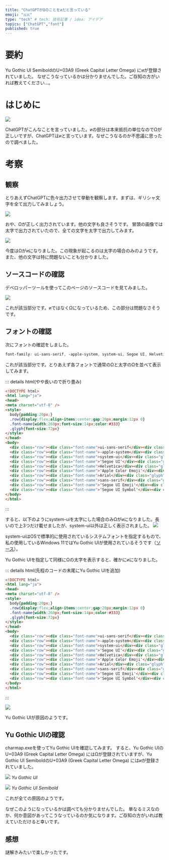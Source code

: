 ```yaml
---
title: "ChatGPTがΩのことをиだと言っている"
emoji: "🇬🇷"
type: "tech" # tech: 技術記事 / idea: アイデア
topics: ["ChatGPT","font"]
published: true
---
```

# 要約

Yu Gothic UI SemiboldのU+03A9 (Greek Capital Letter Omega) にиが登録されていました。
なぜこうなっているかは分かりませんでした。ご存知の方がいれば教えてください...。

# はじめに

![](/images/omega-to-cyrillic/image1.png)

ChatGPTがこんなことを言っていました。иの部分は本来抵抗の単位なのでΩが正しいですが、ChatGPTはиと言っています。なぜこうなるのか不思議に思ったので調べました。

# 考察

## 観察

とりあえずChatGPTに色々出力させて挙動を観察します。まずは、ギリシャ文字を全て出力してみましょう。

![](/images/omega-to-cyrillic/greek.png)

おや、Ωが正しく出力されています。他の文字も良さそうです。
冒頭の画像では太字で出力されていたので、全ての文字を太字で出力してみます。

![](/images/omega-to-cyrillic/greek-bold.png)

今度はΩがиになりました。この現象が起こるのは太字の場合のみのようです。また、他の文字は特に問題ないことも分かりました。

## ソースコードの確認

デベロッパーツールを使ってこのページのソースコードを見てみました。

![](/images/omega-to-cyrillic/dev.png)

これが該当部分です。иではなくΩになっているため、この部分は問題なさそうです。

## フォントの確認

次にフォントの確認をしました。

```css
font-family: ui-sans-serif, -apple-system, system-ui, Segoe UI, Helvetica, Apple Color Emoji, Arial, sans-serif, Segoe UI Emoji, Segoe UI Symbol;
```

これが該当部分です。とりあえず各フォントで通常のΩと太字のΩを並べて表示してみます。

::: details html(やや長いので折り畳み)

```html
<!DOCTYPE html>
<html lang="ja">
<head>
<meta charset="utf-8" />
<style>
  body{padding:20px;}
  .row{display:flex;align-items:center;gap:20px;margin:12px 0}
  .font-name{width:260px;font-size:14px;color:#333}
  .glyph{font-size:72px}
</style>
</head>
<body>
  <div class="row"><div class="font-name">ui-sans-serif</div><div class="glyph" style="font-family: ui-sans-serif;">Ω <strong>Ω</strong></div></div>
  <div class="row"><div class="font-name">-apple-system</div><div class="glyph" style="font-family: -apple-system;">Ω <strong>Ω</strong></div></div>
  <div class="row"><div class="font-name">system-ui</div><div class="glyph" style="font-family: system-ui;">Ω <strong>Ω</strong></div></div>
  <div class="row"><div class="font-name">'Segoe UI'</div><div class="glyph" style="font-family: 'Segoe UI';">Ω <strong>Ω</strong></div></div>
  <div class="row"><div class="font-name">Helvetica</div><div class="glyph" style="font-family: Helvetica;">Ω <strong>Ω</strong></div></div>
  <div class="row"><div class="font-name">'Apple Color Emoji'</div><div class="glyph" style="font-family: 'Apple Color Emoji';">Ω <strong>Ω</strong></div></div>
  <div class="row"><div class="font-name">Arial</div><div class="glyph" style="font-family: Arial;">Ω <strong>Ω</strong></div></div>
  <div class="row"><div class="font-name">sans-serif</div><div class="glyph" style="font-family: sans-serif;">Ω <strong>Ω</strong></div></div>
  <div class="row"><div class="font-name">'Segoe UI Emoji'</div><div class="glyph" style="font-family: 'Segoe UI Emoji';">Ω <strong>Ω</strong></div></div>
  <div class="row"><div class="font-name">'Segoe UI Symbol'</div><div class="glyph" style="font-family: 'Segoe UI Symbol';">Ω <strong>Ω</strong></div></div>
</body>
</html>
```
:::

すると、以下のようにsystem-uiを太字にした場合のみΩがиになりました。長いので上3つだけ載せましたが、system-ui以外は正しく表示されました。
![](/images/omega-to-cyrillic/omega.png)

system-uiはOSで標準的に使用されているシステムフォントを指定するもので、私の使用しているWindows 11ではYu Gothic UIが使用されているそうです（[ソース](https://tenshoku.mynavi.jp/engineer/guide/articles/ZGXbwxEAACgAC-r4)）。

Yu Gothic UIを指定して同様にΩの太字を表示すると、確かにиになりました。

::: details html(先程のコードの末尾にYu Gothic UIを追加)

```html
<!DOCTYPE html>
<html lang="ja">
<head>
<meta charset="utf-8" />
<style>
  body{padding:20px;}
  .row{display:flex;align-items:center;gap:20px;margin:12px 0}
  .font-name{width:260px;font-size:14px;color:#333}
  .glyph{font-size:72px}
</style>
</head>
<body>
  <div class="row"><div class="font-name">ui-sans-serif</div><div class="glyph" style="font-family: ui-sans-serif;">Ω <strong>Ω</strong></div></div>
  <div class="row"><div class="font-name">-apple-system</div><div class="glyph" style="font-family: -apple-system;">Ω <strong>Ω</strong></div></div>
  <div class="row"><div class="font-name">system-ui</div><div class="glyph" style="font-family: system-ui;">Ω <strong>Ω</strong></div></div>
  <div class="row"><div class="font-name">'Segoe UI'</div><div class="glyph" style="font-family: 'Segoe UI';">Ω <strong>Ω</strong></div></div>
  <div class="row"><div class="font-name">Helvetica</div><div class="glyph" style="font-family: Helvetica;">Ω <strong>Ω</strong></div></div>
  <div class="row"><div class="font-name">'Apple Color Emoji'</div><div class="glyph" style="font-family: 'Apple Color Emoji';">Ω <strong>Ω</strong></div></div>
  <div class="row"><div class="font-name">Arial</div><div class="glyph" style="font-family: Arial;">Ω <strong>Ω</strong></div></div>
  <div class="row"><div class="font-name">sans-serif</div><div class="glyph" style="font-family: sans-serif;">Ω <strong>Ω</strong></div></div>
  <div class="row"><div class="font-name">'Segoe UI Emoji'</div><div class="glyph" style="font-family: 'Segoe UI Emoji';">Ω <strong>Ω</strong></div></div>
  <div class="row"><div class="font-name">'Segoe UI Symbol'</div><div class="glyph" style="font-family: 'Segoe UI Symbol';">Ω <strong>Ω</strong></div></div>
</body>
</html>
```
:::

![](/images/omega-to-cyrillic/Yu-Gothic-UI.png)

Yu Gothic UIが原因のようです。

## Yu Gothic UIの確認

charmap.exeを使ってYu Gothic UIを確認してみます。
すると、Yu Gothic UIのU+03A9 (Greek Capital Letter Omega) にはΩが登録されていますが、Yu Gothic UI SemiboldのU+03A9 (Greek Capital Letter Omega) にはиが登録されていました。

![](/images/omega-to-cyrillic/normal.png)
*Yu Gothic UI*

![](/images/omega-to-cyrillic/semibold.png)
*Yu Gothic UI Semibold*

これが全ての原因のようです。

なぜこのようになっているかは調べても分かりませんでした。
単なるミスなのか、何か意図があってこうなっているのか気になります。ご存知の方がいれば教えていただけると幸いです。

## 感想

謎解きみたいで楽しかったです。

